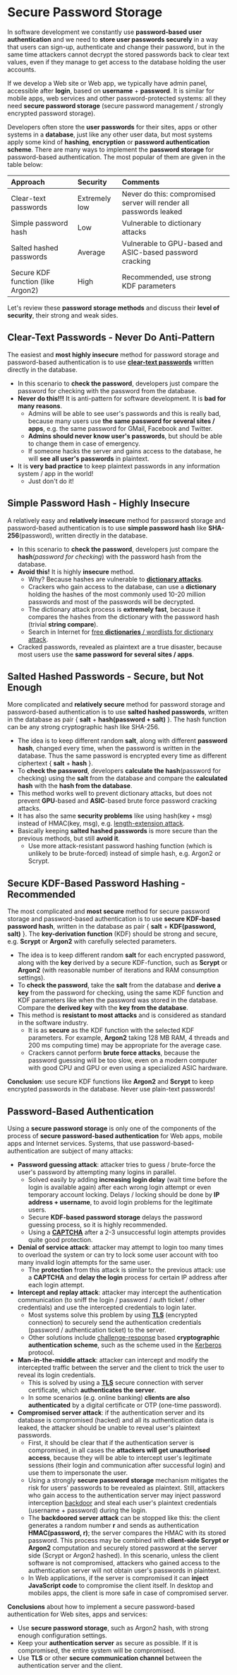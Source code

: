 # Secure Password Storage

In software development we constantly use **password-based user authentication** and we need to **store user passwords securely** in a way that users can sign-up, authenticate and change their password, but in the same time attackers cannot decrypt the stored passwords back to clear text values, even if they manage to get access to the database holding the user accounts.

If we develop a Web site or Web app, we typically have admin panel, accessible after **login**, based on **username** + **password**. It is similar for mobile apps, web services and other password-protected systems: all they need **secure password storage** \(secure password management / strongly encrypted password storage\).

Developers often store the **user passwords** for their sites, apps or other systems in a **database**, just like any other user data, but most systems apply some kind of **hashing**, **encryption** or **password authentication scheme**. There are many ways to implement the **password storage** for password-based authentication. The most popular of them are given in the table below:

| **Approach** | **Security** | **Comments** |
| :--- | :--- | :--- |
| Clear-text passwords | Extremely low | Never do this: compromised server will render all passwords leaked |
| Simple password hash | Low | Vulnerable to dictionary attacks |
| Salted hashed passwords | Average | Vulnerable to GPU-based and ASIC-based password cracking |
| Secure KDF function \(like Argon2\) | High | Recommended, use strong KDF parameters |

Let's review these **password storage methods** and discuss their **level of security**, their strong and weak sides.

## Clear-Text Passwords - Never Do Anti-Pattern

The easiest and **most highly insecure** method for password storage and password-based authentication is to use [**clear-text passwords**](https://en.wikipedia.org/wiki/Plaintext) written directly in the database.

* In this scenario to **check the password**, developers just compare the password for checking with the password from the database.
* **Never do this!!!** It is anti-pattern for software development. It is **bad for many reasons**.
  * Admins will be able to see user's passwords and this is really bad, because many users use **the same password for several sites / apps**, e.g. the same password for GMail, Facebook and Twitter.
  * **Admins should never know user's passwords**, but should be able to change them in case of emergency.
  * If someone hacks the server and gains access to the database, he will **see all user's passwords** in plaintext.
* It is **very bad practice** to keep plaintext passwords in any information system / app in the world!
  * Just don't do it!

## Simple Password Hash - Highly Insecure

A relatively easy and **relatively insecure** method for password storage and password-based authentication is to use **simple password hash** like **SHA-256**\(password\), written directly in the database.

* In this scenario to **check the password**, developers just compare the **hash**\(_password for checking_\) with the password hash from the database.
* **Avoid this!** It is highly **insecure** method.
  * Why? Because hashes are vulnerable to [**dictionary attacks**](https://en.wikipedia.org/wiki/Dictionary_attack).
  * Crackers who gain access to the database, can use a **dictionary** holding the hashes of the most commonly used 10-20 million passwords and most of the passwords will be decrypted.
  * The dictionary attack process is **extremely fast**, because it compares the hashes from the dictionary with the password hash \(trivial **string compare**\).
  * Search in Internet for [free **dictionaries** / wordlists for dictionary attack](https://www.google.com/search?q=password+cracking+dictionary+download).
* Cracked passwords, revealed as plaintext are a true disaster, because most users use the **same password for several sites / apps**.

## Salted Hashed Passwords - Secure, but Not Enough

More complicated and **relatively secure** method for password storage and password-based authentication is to use **salted hashed passwords**, written in the database as pair { **salt** + **hash\(password + salt\)** }. The hash function can be any strong cryptographic hash like SHA-256.

* The idea is to keep different random **salt**, along with different **password hash**, changed every time, when the password is written in the database. Thus the same password is encrypted every time as different ciphertext { **salt** + **hash** }.
* To **check the password**, developers **calculate the hash**\(password for checking\) using the **salt** from the database and compare the **calculated hash** with the **hash from the database**.
* This method works well to prevent dictionary attacks, but does not prevent **GPU**-based and **ASIC**-based brute force password cracking attacks.
* It has also the same **security problems** like using hash\(key + msg\) instead of HMAC\(key, msg\), e.g. [length-extension attack](https://en.wikipedia.org/wiki/Length_extension_attack).
* Basically keeping **salted hashed passwords** is more secure than the previous methods, but still **avoid it**.
  * Use more attack-resistant password hashing function \(which is unlikely to be brute-forced\) instead of simple hash, e.g. Argon2 or Scrypt.

## Secure KDF-Based Password Hashing - Recommended

The most complicated and **most secure** method for secure password storage and password-based authentication is to use **secure KDF-based password hash**, written in the database as pair { **salt** + **KDF\(password, salt\)** }. The **key-derivation function** \(KDF\) should be strong and secure, e.g. **Scrypt** or **Argon2** with carefully selected parameters.

* The idea is to keep different random **salt** for each encrypted password, along with the **key** derived by a secure KDF-function, such as **Scrypt** or **Argon2** \(with reasonable number of iterations and RAM consumption settings\).
* To **check the password**, take the **salt** from the database and **derive a key** from the password for checking, using the same KDF function and KDF parameters like when the password was stored in the database. Compare the **derived key** with the **key from the database**.
* This method is **resistant to most attacks** and is considered as standard in the software industry.
  * It is as **secure** as the KDF function with the selected KDF parameters. For example, **Argon2** taking 128 MB RAM, 4 threads and 200 ms computing time\) may be appropriate for the average case.
  * Crackers cannot perform **brute force attacks**, because the password guessing will be too slow, even on a modern computer with good CPU and GPU or even using a specialized ASIC hardware.

**Conclusion**: use secure KDF functions like **Argon2** and **Scrypt** to keep encrypted passwords in the database. Never use plain-text passwords!

## Password-Based Authentication

Using a **secure password storage** is only one of the components of the process of **secure password-based authentication** for Web apps, mobile apps and Internet services. Systems, that use password-based-authentication are subject of many attacks:

* **Password guessing attack**: attacker tries to guess / brute-force the user's password by attempting many logins in parallel.
  * Solved easily by adding **increasing login delay** \(wait time before the login is available again\) after each wrong login attempt or even temporary account locking. Delays / locking should be done by **IP address + username**, to avoid login problems for the legitimate users.
  * Secure **KDF-based password storage** delays the password guessing process, so it is highly recommended.
  * Using a [**CAPTCHA**](https://en.wikipedia.org/wiki/CAPTCHA) after a 2-3 unsuccessful login attempts provides quite good protection.
* **Denial of service attack**: attacker may attempt to login too many times to overload the system or can try to lock some user account with too many invalid login attempts for the same user.
  * The **protection** from this attack is similar to the previous attack: use a **CAPTCHA** and **delay the login** process for certain IP address after each login attempt.
* **Intercept and replay attack**: attacker may intercept the authentication communication \(to sniff the login / password / auth ticket / other credentials\) and use the intercepted credentials to login later.
  * Most systems solve this problem by using [**TLS**](https://en.wikipedia.org/wiki/Transport_Layer_Security) \(encrypted connection\) to securely send the authentication credentials \(password / authentication ticket\) to the server.
  * Other solutions include [challenge-response](https://en.wikipedia.org/wiki/Challenge–response_authentication) based **cryptographic authentication scheme**, such as the scheme used in the [Kerberos](https://en.wikipedia.org/wiki/Kerberos_%28protocol%29) protocol.
* **Man-in-the-middle attack**: attacker can intercept and modify the intercepted traffic between the server and the client to trick the user to reveal its login credentials.
  * This is solved by using a [**TLS**](https://en.wikipedia.org/wiki/Transport_Layer_Security) secure connection with server certificate, which **authenticates the server**.
  * In some scenarios \(e.g. online banking\) **clients are also authenticated** by a digital certificate or OTP \(one-time password\).
* **Compromised server attack**: if the authentication server and its database is compromised \(hacked\) and all its authentication data is leaked, the attacker should be unable to reveal user's plaintext passwords.
  * First, it should be clear that if the authentication server is compromised, in all cases the **attackers will get unauthorised access**, because they will be able to intercept user's legitimate sessions \(their login and communication after successful login\) and use them to impersonate the user.
  * Using a strongly **secure password storage** mechanism mitigates the risk for users' passwords to be revealed as plaintext. Still, attackers who gain access to the authentication server may inject password interception [backdoor](https://en.wikipedia.org/wiki/Backdoor_%28computing%29) and steal each user's plaintext credentials \(username + password\) during the login.
  * The **backdoored server attack** can be stopped like this: the client generates a random number **r** and sends as authentication **HMAC\(password, r\)**; the server compares the HMAC with its stored password. This process may be combined with **client-side Scrypt or Argon2** computation and securely stored password at the server side \(Scrypt or Argon2 hashed\). In this scenario, unless the client software is not compromised, attackers who gained access to the authentication server will not obtain user's passwords in plaintext.
  * In Web applications, if the server is compromised it can **inject JavaScript code** to compromise the client itself. In desktop and mobiles apps, the client is more safe in case of compromised server.

**Conclusions** about how to implement a secure password-based authentication for Web sites, apps and services:

* Use **secure password storage**, such as Argon2 hash, with strong enough configuration settings.
* Keep your **authentication server** as secure as possible. If it is compromised, the entire system will be compromised.
* Use **TLS** or other **secure communication channel** between the authentication server and the client.

